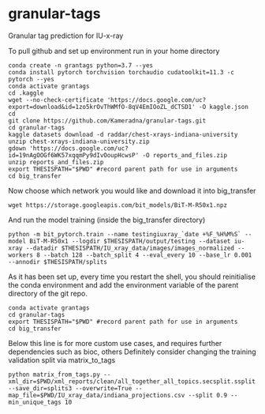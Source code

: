 # granular-tags
Granular tag prediction for IU-x-ray

To pull github and set up environment run in your home directory
```shell
conda create -n grantags python=3.7 --yes
conda install pytorch torchvision torchaudio cudatoolkit=11.3 -c pytorch --yes
conda activate grantags
cd .kaggle
wget --no-check-certificate 'https://docs.google.com/uc?export=download&id=1zo5krOvThWMfO-8qV4EmIOoZL_dCTSD1' -O kaggle.json
cd
git clone https://github.com/Kameradna/granular-tags.git
cd granular-tags
kaggle datasets download -d raddar/chest-xrays-indiana-university
unzip chest-xrays-indiana-university.zip
gdown 'https://docs.google.com/uc?id=19nAgOOGf6WK57xqqmPy9dIvOoupHcwsP' -O reports_and_files.zip
unzip reports_and_files.zip
export THESISPATH="$PWD" #record parent path for use in arguments
cd big_transfer
```

Now choose which network you would like and download it into big_transfer
```shell
wget https://storage.googleapis.com/bit_models/BiT-M-R50x1.npz
```
And run the model training (inside the big_transfer directory)
```shell
python -m bit_pytorch.train --name testingiuxray_`date +%F_%H%M%S` --model BiT-M-R50x1 --logdir $THESISPATH/output/testing --dataset iu-xray --datadir $THESISPATH/IU_xray_data/images/images_normalized --workers 8 --batch 128 --batch_split 4 --eval_every 10 --base_lr 0.001 --annodir $THESISPATH/splits
```
As it has been set up, every time you restart the shell, you should reinitialise the conda environment and add the environment variable of the parent directory of the git repo.
```shell
conda activate grantags
cd granular-tags
export THESISPATH="$PWD" #record parent path for use in arguments
cd big_transfer
```
Below this line is for more custom use cases, and requires further dependencies such as bioc, others
Definitely consider changing the training validation split via matrix_to_tags
```shell
python matrix_from_tags.py --xml_dir=$PWD/xml_reports/clean/all_together_all_topics.secsplit.ssplit.bllip.ud.mm.neg2.negbio.xml --save_dir=splits3 --overwrite=True --map_file=$PWD/IU_xray_data/indiana_projections.csv --split 0.9 --min_unique_tags 10
```
